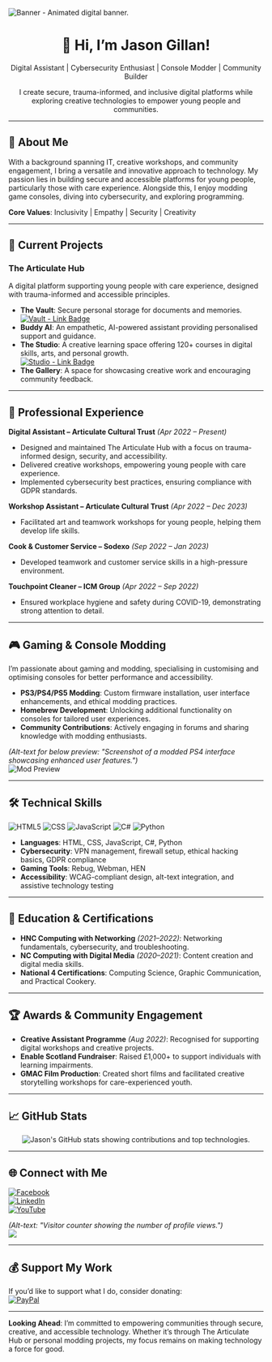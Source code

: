 ![Banner - Animated digital banner.](https://user-images.githubusercontent.com/74038190/241765440-80728820-e06b-4f96-9c9e-9df46f0cc0a5.gif "A dynamic banner showcasing creativity, technology, and community impact.")

<div align="center">
  <h1>👋 Hi, I’m Jason Gillan!</h1>
  <p>Digital Assistant | Cybersecurity Enthusiast | Console Modder | Community Builder</p>
  <p>I create secure, trauma-informed, and inclusive digital platforms while exploring creative technologies to empower young people and communities.</p>
</div>

---

## 👀 About Me
With a background spanning IT, creative workshops, and community engagement, I bring a versatile and innovative approach to technology. My passion lies in building secure and accessible platforms for young people, particularly those with care experience. Alongside this, I enjoy modding game consoles, diving into cybersecurity, and exploring programming.

**Core Values**: Inclusivity | Empathy | Security | Creativity  

---

## 🌟 Current Projects

### **The Articulate Hub**  
A digital platform supporting young people with care experience, designed with trauma-informed and accessible principles.  

- **The Vault**: Secure personal storage for documents and memories.  
  [![Vault - Link Badge](https://img.shields.io/badge/Access-Vault-brightgreen)](https://vault.articulatehub.com/)  
- **Buddy AI**: An empathetic, AI-powered assistant providing personalised support and guidance.  
- **The Studio**: A creative learning space offering 120+ courses in digital skills, arts, and personal growth.  
  [![Studio - Link Badge](https://img.shields.io/badge/Access-Studio-blue)](http://studio.articulatehub.com/)  
- **The Gallery**: A space for showcasing creative work and encouraging community feedback.

---

## 💼 Professional Experience

**Digital Assistant – Articulate Cultural Trust** *(Apr 2022 – Present)*  
- Designed and maintained The Articulate Hub with a focus on trauma-informed design, security, and accessibility.  
- Delivered creative workshops, empowering young people with care experience.  
- Implemented cybersecurity best practices, ensuring compliance with GDPR standards.

**Workshop Assistant – Articulate Cultural Trust** *(Apr 2022 – Dec 2023)*  
- Facilitated art and teamwork workshops for young people, helping them develop life skills.  

**Cook & Customer Service – Sodexo** *(Sep 2022 – Jan 2023)*  
- Developed teamwork and customer service skills in a high-pressure environment.  

**Touchpoint Cleaner – ICM Group** *(Apr 2022 – Sep 2022)*  
- Ensured workplace hygiene and safety during COVID-19, demonstrating strong attention to detail.

---

## 🎮 Gaming & Console Modding

I’m passionate about gaming and modding, specialising in customising and optimising consoles for better performance and accessibility.  

- **PS3/PS4/PS5 Modding**: Custom firmware installation, user interface enhancements, and ethical modding practices.  
- **Homebrew Development**: Unlocking additional functionality on consoles for tailored user experiences.  
- **Community Contributions**: Actively engaging in forums and sharing knowledge with modding enthusiasts.  

*(Alt-text for below preview: "Screenshot of a modded PS4 interface showcasing enhanced user features.")*  
![Mod Preview](https://user-images.githubusercontent.com/your-mod-preview.gif "Preview of a modded gaming interface.")

---

## 🛠 Technical Skills

![HTML5](https://img.shields.io/badge/html5-%23E34F26.svg?style=for-the-badge&logo=html5&logoColor=white) 
![CSS](https://img.shields.io/badge/css-%23239120.svg?style=for-the-badge&logo=css3&logoColor=white)
![JavaScript](https://img.shields.io/badge/javascript-%23323330.svg?style=for-the-badge&logo=javascript&logoColor=%23F7DF1E)
![C#](https://img.shields.io/badge/c%23-%23239120.svg?style=for-the-badge&logo=csharp&logoColor=white)
![Python](https://img.shields.io/badge/python-%233776AB.svg?style=for-the-badge&logo=python&logoColor=white)

- **Languages**: HTML, CSS, JavaScript, C#, Python  
- **Cybersecurity**: VPN management, firewall setup, ethical hacking basics, GDPR compliance  
- **Gaming Tools**: Rebug, Webman, HEN  
- **Accessibility**: WCAG-compliant design, alt-text integration, and assistive technology testing  

---

## 📜 Education & Certifications

- **HNC Computing with Networking** *(2021–2022)*: Networking fundamentals, cybersecurity, and troubleshooting.  
- **NC Computing with Digital Media** *(2020–2021)*: Content creation and digital media skills.  
- **National 4 Certifications**: Computing Science, Graphic Communication, and Practical Cookery.  

---

## 🏆 Awards & Community Engagement

- **Creative Assistant Programme** *(Aug 2022)*: Recognised for supporting digital workshops and creative projects.  
- **Enable Scotland Fundraiser**: Raised £1,000+ to support individuals with learning impairments.  
- **GMAC Film Production**: Created short films and facilitated creative storytelling workshops for care-experienced youth.  

---

## 📈 GitHub Stats
<p align="center">
  <img src="https://github-readme-stats.vercel.app/api?username=JasonArticulate&show_icons=true&theme=radical" alt="Jason's GitHub stats showing contributions and top technologies.">
</p>

---

## 🌐 Connect with Me

[![Facebook](https://img.shields.io/badge/Facebook-%231877F2.svg?logo=Facebook&logoColor=white)](https://www.facebook.com/MrJasonDEX/)  
[![LinkedIn](https://img.shields.io/badge/LinkedIn-%230077B5.svg?logo=linkedin&logoColor=white)](https://www.linkedin.com/in/jason-gillan-6074182a6/)  
[![YouTube](https://img.shields.io/badge/YouTube-%23FF0000.svg?logo=YouTube&logoColor=white)](https://www.youtube.com/@MrJasonDEX)  

*(Alt-text: "Visitor counter showing the number of profile views.")*  
[![](https://visitcount.itsvg.in/api?id=JasonArticulate&icon=0&color=0)](https://visitcount.itsvg.in)

---

## 💰 Support My Work

If you’d like to support what I do, consider donating:  
[![PayPal](https://img.shields.io/badge/PayPal-00457C?style=for-the-badge&logo=paypal&logoColor=white)](https://paypal.me/MrJasonDEX)

---

**Looking Ahead**: I’m committed to empowering communities through secure, creative, and accessible technology. Whether it’s through The Articulate Hub or personal modding projects, my focus remains on making technology a force for good.
